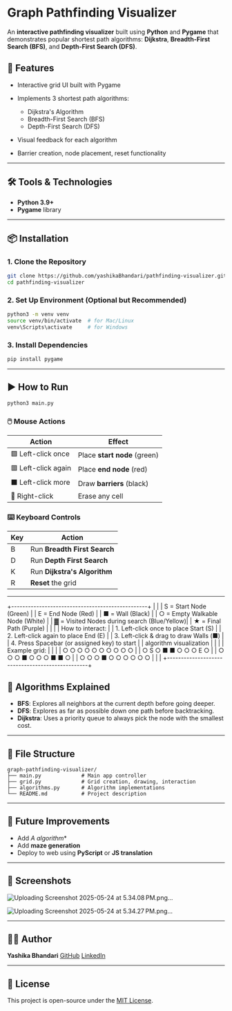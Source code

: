 # Graph Pathfinding Visualizer

An **interactive pathfinding visualizer** built using **Python** and **Pygame** that demonstrates popular shortest path algorithms: **Dijkstra**, **Breadth-First Search (BFS)**, and **Depth-First Search (DFS)**.

## 🚀 Features

* Interactive grid UI built with Pygame
* Implements 3 shortest path algorithms:

  * Dijkstra's Algorithm
  * Breadth-First Search (BFS)
  * Depth-First Search (DFS)
* Visual feedback for each algorithm
* Barrier creation, node placement, reset functionality

---

## 🛠 Tools & Technologies

* **Python 3.9+**
* **Pygame** library

---

## 📦 Installation

### 1. Clone the Repository

```bash
git clone https://github.com/yashikaBhandari/pathfinding-visualizer.git
cd pathfinding-visualizer
```

### 2. Set Up Environment (Optional but Recommended)

```bash
python3 -m venv venv
source venv/bin/activate  # for Mac/Linux
venv\Scripts\activate     # for Windows
```

### 3. Install Dependencies

```bash
pip install pygame
```

---

## ▶️ How to Run

```bash
python3 main.py
```

### 🖱️ Mouse Actions

| Action              | Effect                       |
| ------------------- | ---------------------------- |
| 🟩 Left-click once  | Place **start node** (green) |
| 🟥 Left-click again | Place **end node** (red)     |
| ⬛ Left-click more   | Draw **barriers** (black)    |
| 🧹 Right-click      | Erase any cell               |

### ⌨️ Keyboard Controls

| Key | Action                       |
| --- | ---------------------------- |
| B   | Run **Breadth First Search** |
| D   | Run **Depth First Search**   |
| K   | Run **Dijkstra's Algorithm** |
| R   | **Reset** the grid           |

---


+-------------------------------------------------+
|                                                 |
|   S = Start Node (Green)                         |
|   E = End Node (Red)                             |
|   ■ = Wall (Black)                              |
|   ○ = Empty Walkable Node (White)               |
|   ▓ = Visited Nodes during search (Blue/Yellow)|
|   ★ = Final Path (Purple)                        |
|                                                 |
|  How to interact:                                |
|  1. Left-click once to place Start (S)          |
|  2. Left-click again to place End (E)            |
|  3. Left-click & drag to draw Walls (■)          |
|  4. Press Spacebar (or assigned key) to start    |
|     algorithm visualization                      |
|                                                 |
|  Example grid:                                   |
|                                                 |
|  ○ ○ ○ ○ ○ ○ ○ ○ ○ ○                             |
|  ○ S ○ ■ ■ ○ ○ ○ E ○                             |
|  ○ ○ ○ ■ ○ ○ ○ ■ ■ ○                             |
|  ○ ○ ○ ■ ○ ○ ○ ○ ○ ○                             |
|                                                 |
+-------------------------------------------------+

## 🧠 Algorithms Explained

* **BFS**: Explores all neighbors at the current depth before going deeper.
* **DFS**: Explores as far as possible down one path before backtracking.
* **Dijkstra**: Uses a priority queue to always pick the node with the smallest cost.

---

## 🧩 File Structure

```
graph-pathfinding-visualizer/
├── main.py             # Main app controller
├── grid.py             # Grid creation, drawing, interaction
├── algorithms.py       # Algorithm implementations
└── README.md           # Project description
```

---

## 🎯 Future Improvements

* Add **A* algorithm*\*
* Add **maze generation**
* Deploy to web using **PyScript** or **JS translation**

---

## 📸 Screenshots
![Uploading Screenshot 2025-05-24 at 5.34.08 PM.png…]()




![Uploading Screenshot 2025-05-24 at 5.34.27 PM.png…]()


---

## 🧑‍💻 Author

**Yashika Bhandari**
[GitHub](https://github.com/yashikaBhandari)
[LinkedIn](https://www.linkedin.com/in/yashika-bhandari-ab7a74253/)

---

## 📄 License

This project is open-source under the [MIT License](LICENSE).
